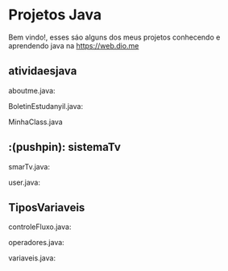 # Projetos Java  

Bem vindo!, esses sáo alguns dos meus projetos conhecendo e aprendendo java na https://web.dio.me

## atividaesjava

aboutme.java: 

BoletinEstudanyil.java:

MinhaClass.java

## :(pushpin): sistemaTv

smarTv.java:

user.java:

## TiposVariaveis

controleFluxo.java:

operadores.java:

variaveis.java: